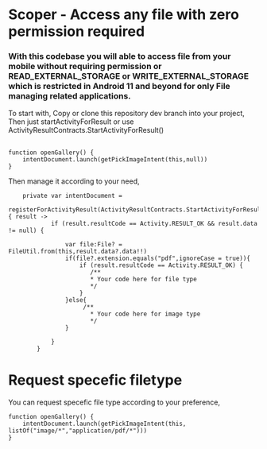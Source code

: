# Scoper - Access any file with zero permission required

<h3>With this codebase you will able to access file from your mobile without requiring permission or READ_EXTERNAL_STORAGE or WRITE_EXTERNAL_STORAGE which is restricted in Android 11 and beyond for only File managing related applications.</h3>

To start with, 
Copy or clone this repository dev branch into your project,
Then just startActivityForResult or use ActivityResultContracts.StartActivityForResult()
##
```
function openGallery() {
    intentDocument.launch(getPickImageIntent(this,null))
}
```
Then manage it according to your need,
```
    private var intentDocument =
        registerForActivityResult(ActivityResultContracts.StartActivityForResult()) { result ->
            if (result.resultCode == Activity.RESULT_OK && result.data != null) {

                var file:File? =  FileUtil.from(this,result.data?.data!!)
                if(file?.extension.equals("pdf",ignoreCase = true)){
                    if (result.resultCode == Activity.RESULT_OK) {
                       /**
                       * Your code here for file type
                       */
                    }
                }else{
                     /**
                       * Your code here for image type
                       */
                }

            }
        }
```
# Request specefic filetype
You can request specefic file type according to your preference,

```
function openGallery() {
    intentDocument.launch(getPickImageIntent(this, listOf("image/*","application/pdf/*")))
}
```
